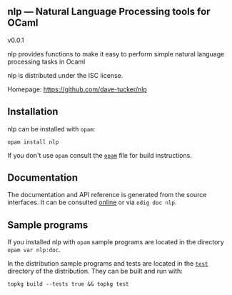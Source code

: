 nlp — Natural Language Processing tools for OCaml
-------------------------------------------------------------------------------
v0.0.1

nlp provides functions to make it easy to perform simple natural language processing
tasks in Ocaml

nlp is distributed under the ISC license.

Homepage: https://github.com/dave-tucker/nlp  

## Installation

nlp can be installed with `opam`:

    opam install nlp

If you don't use `opam` consult the [`opam`](opam) file for build
instructions.

## Documentation

The documentation and API reference is generated from the source
interfaces. It can be consulted [online][doc] or via `odig doc
nlp`.

[doc]: https://dtucker.co.uk/nlp/doc

## Sample programs

If you installed nlp with `opam` sample programs are located in
the directory `opam var nlp:doc`.

In the distribution sample programs and tests are located in the
[`test`](test) directory of the distribution. They can be built and run
with:

    topkg build --tests true && topkg test 
